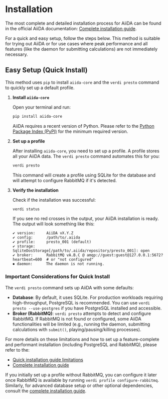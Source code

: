 # Installation

The most complete and detailed installation process for AiiDA can be found in the official AiiDA documentation:
[Complete installation guide](https://aiida.readthedocs.io/projects/aiida-core/en/stable/installation/guide_complete.html).

For a quick and easy setup, follow the steps below. This method is suitable for trying out AiiDA or for use cases where peak performance and all features (like the daemon for submitting calculations) are not immediately necessary.

## Easy Setup (Quick Install)

This method uses `pip` to install `aiida-core` and the `verdi presto` command to quickly set up a default profile.

1.  **Install `aiida-core`**

    Open your terminal and run:
    ```bash
    pip install aiida-core
    ```
    AiiDA requires a recent version of Python. Please refer to the [Python Package Index (PyPI)](https://pypi.org/project/aiida-core/) for the minimum required version.

2.  **Set up a profile**

    After installing `aiida-core`, you need to set up a profile. A profile stores all your AiiDA data. The `verdi presto` command automates this for you:
    ```bash
    verdi presto
    ```
    This command will create a profile using SQLite for the database and will attempt to configure RabbitMQ if it's detected.

3.  **Verify the installation**

    Check if the installation was successful:
    ```bash
    verdi status
    ```
    If you see no red crosses in the output, your AiiDA installation is ready. The output will look something like this:
    ```
    ✔ version:     AiiDA vX.Y.Z
    ✔ config:      /path/to/.aiida
    ✔ profile:     presto_001 (default)
    ✔ storage:     SqliteDosStorage[/path/to/.aiida/repository/presto_001]: open
    ✔ broker:      RabbitMQ vA.B.C @ amqp://guest:guest@127.0.0.1:5672?heartbeat=600  # or "not configured"
    ⏺ daemon:      The daemon is not running.
    ```

### Important Considerations for Quick Install

The `verdi presto` command sets up AiiDA with some defaults:
*   **Database**: By default, it uses SQLite. For production workloads requiring high-throughput, PostgreSQL is recommended. You can use `verdi presto --use-postgres` if you have PostgreSQL installed and accessible.
*   **Broker (RabbitMQ)**: `verdi presto` attempts to detect and configure RabbitMQ. If RabbitMQ is not found or configured, some AiiDA functionalities will be limited (e.g., running the daemon, submitting calculations with `submit()`, playing/pausing/killing processes).

For more details on these limitations and how to set up a feature-complete and performant installation (including PostgreSQL and RabbitMQ), please refer to the:
*   [Quick installation guide limitations](https://aiida.readthedocs.io/projects/aiida-core/en/stable/installation/guide_quick.html#quick-install-limitations)
*   [Complete installation guide](https://aiida.readthedocs.io/projects/aiida-core/en/stable/installation/guide_complete.html)

If you initially set up a profile without RabbitMQ, you can configure it later once RabbitMQ is available by running `verdi profile configure-rabbitmq`.
Similarly, for advanced database setup or other optional dependencies, consult the [complete installation guide](https://aiida.readthedocs.io/projects/aiida-core/en/stable/installation/guide_complete.html).
